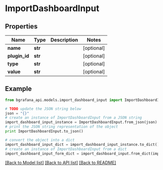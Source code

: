 # ImportDashboardInput


## Properties
Name | Type | Description | Notes
------------ | ------------- | ------------- | -------------
**name** | **str** |  | [optional] 
**plugin_id** | **str** |  | [optional] 
**type** | **str** |  | [optional] 
**value** | **str** |  | [optional] 

## Example

```python
from bgrafana_api.models.import_dashboard_input import ImportDashboardInput

# TODO update the JSON string below
json = "{}"
# create an instance of ImportDashboardInput from a JSON string
import_dashboard_input_instance = ImportDashboardInput.from_json(json)
# print the JSON string representation of the object
print ImportDashboardInput.to_json()

# convert the object into a dict
import_dashboard_input_dict = import_dashboard_input_instance.to_dict()
# create an instance of ImportDashboardInput from a dict
import_dashboard_input_form_dict = import_dashboard_input.from_dict(import_dashboard_input_dict)
```
[[Back to Model list]](../README.md#documentation-for-models) [[Back to API list]](../README.md#documentation-for-api-endpoints) [[Back to README]](../README.md)


